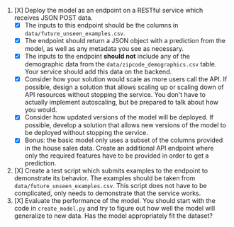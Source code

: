 1. [X] Deploy the model as an endpoint on a RESTful service which receives JSON POST data.
   - [X] The inputs to this endpoint should be the columns in `data/future_unseen_examples.csv`.
   - [X] The endpoint should return a JSON object with a prediction from the model, as well as any metadata you see as necessary.
   - [X] The inputs to the endpoint **should not** include any of the demographic data from the `data/zipcode_demographics.csv` table.  Your service should add this data on the backend.
   - [X] Consider how your solution would scale as more users call the API. If possible, design a solution that allows scaling up or scaling down of API resources without stopping the service. You don't have to actually implement autoscaling, but be prepared to talk about how you would.
   - [X] Consider how updated versions of the model will be deployed. If possible, develop a solution that allows new versions of the model to be deployed without stopping the service.
   - [X] Bonus: the basic model only uses a subset of the columns provided in the house sales data. Create an additional API endpoint where only the required features have to be provided in order to get a prediction.
2. [X] Create a test script which submits examples to the endpoint to demonstrate its behavior.  The examples should be taken from `data/future_unseen_examples.csv`. This script does not have to be complicated, only needs to demonstrate that the service works.
3. [X] Evaluate the performance of the model.  You should start with the code in `create_model.py` and try to figure out how well the model will generalize to new data.  Has the model appropriately fit the dataset?